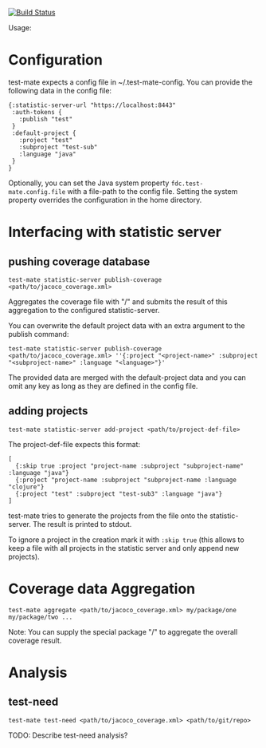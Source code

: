 [![Build Status](https://travis-ci.org/freiheit-com/test-mate.svg?branch=master)](https://travis-ci.org/freiheit-com/test-mate)

Usage:

# Configuration

test-mate expects a config file in ~/.test-mate-config.
You can provide the following data in the config file:

    {:statistic-server-url "https://localhost:8443"
     :auth-tokens {
       :publish "test"
     }
     :default-project {
       :project "test"
       :subproject "test-sub"
       :language "java"
     }
    }

Optionally, you can set the Java system property `fdc.test-mate.config.file` with a file-path to the config file.
Setting the system property overrides the configuration in the home directory.

# Interfacing with statistic server

## pushing coverage database

    test-mate statistic-server publish-coverage <path/to/jacoco_coverage.xml>

Aggregates the coverage file with "/" and submits the result of this aggregation to
the configured statistic-server.

You can overwrite the default project data with an extra argument to the publish command:

    test-mate statistic-server publish-coverage <path/to/jacoco_coverage.xml> ''{:project "<project-name>" :subproject "<subproject-name>" :language "<language>"}'

The provided data are merged with the default-project data and you can omit any key as long as they are defined
in the config file.

## adding projects

    test-mate statistic-server add-project <path/to/project-def-file>

The project-def-file expects this format:

    [
      {:skip true :project "project-name :subproject "subproject-name" :language "java"}
      {:project "project-name :subproject "subproject-name :language "clojure"}
      {:project "test" :subproject "test-sub3" :language "java"}
    ]

test-mate tries to generate the projects from the file onto the statistic-server. The result
is printed to stdout.


To ignore a project in the creation mark it with `:skip true` (this allows to keep
a file with all projects in the statistic server and only append new projects).

# Coverage data Aggregation

    test-mate aggregate <path/to/jacoco_coverage.xml> my/package/one my/package/two ...

Note: You can supply the special package "/" to aggregate the overall coverage result.

# Analysis

## test-need

    test-mate test-need <path/to/jacoco_coverage.xml> <path/to/git/repo>

TODO: Describe test-need analysis?
